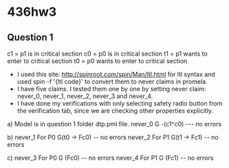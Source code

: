 # 436hw3

## Question 1

c1 = p1 is in critical section
c0 = p0 is in critical section
t1 = p1 wants to enter to critical section
t0 = p0 wants to enter to critical section

* I used this site: http://spinroot.com/spin/Man/ltl.html for ltl syntax and used spin -f '{ltl code}' to convert them to never claims in promela.
* I have five claims. I tested them one by one by setting never claim: never_0, never_1, never_2, never_3 and never_4.
* I have done my verifications with only selecting safety radio button from the verification tab, since we are checking other properties explicitly.

a) Model is in question 1 folder dtp.pml file. never_0 G -(c1^c0)  --- no errors

b) never_1 For P0 G(t0 -> Fc0) -- no errors
   never_2 For P1 G(t1 -> Fc1) -- no errors

c) never_3 For P0 G (Fc0) -- no errors
   never_4 For P1 G (Fc1) -- no errors


